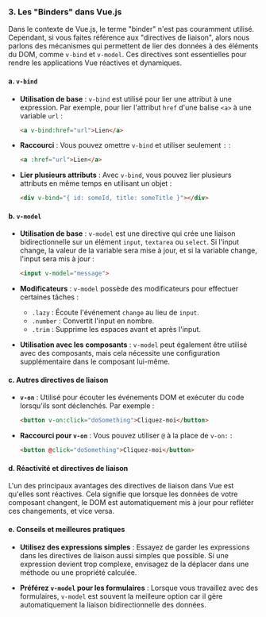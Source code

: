 ### 3. Les "Binders" dans Vue.js

Dans le contexte de Vue.js, le terme "binder" n'est pas couramment utilisé. Cependant, si vous faites référence aux "directives de liaison", alors nous parlons des mécanismes qui permettent de lier des données à des éléments du DOM, comme `v-bind` et `v-model`. Ces directives sont essentielles pour rendre les applications Vue réactives et dynamiques.

#### a. `v-bind`

- **Utilisation de base** : `v-bind` est utilisé pour lier une attribut à une expression. Par exemple, pour lier l'attribut `href` d'une balise `<a>` à une variable `url` :
  ```html
  <a v-bind:href="url">Lien</a>
  ```

- **Raccourci** : Vous pouvez omettre `v-bind` et utiliser seulement `:` :
  ```html
  <a :href="url">Lien</a>
  ```

- **Lier plusieurs attributs** : Avec `v-bind`, vous pouvez lier plusieurs attributs en même temps en utilisant un objet :
  ```html
  <div v-bind="{ id: someId, title: someTitle }"></div>
  ```

#### b. `v-model`

- **Utilisation de base** : `v-model` est une directive qui crée une liaison bidirectionnelle sur un élément `input`, `textarea` ou `select`. Si l'input change, la valeur de la variable sera mise à jour, et si la variable change, l'input sera mis à jour :
  ```html
  <input v-model="message">
  ```

- **Modificateurs** : `v-model` possède des modificateurs pour effectuer certaines tâches :
  - `.lazy` : Écoute l'événement `change` au lieu de `input`.
  - `.number` : Convertit l'input en nombre.
  - `.trim` : Supprime les espaces avant et après l'input.

- **Utilisation avec les composants** : `v-model` peut également être utilisé avec des composants, mais cela nécessite une configuration supplémentaire dans le composant lui-même.

#### c. Autres directives de liaison

- **`v-on`** : Utilisé pour écouter les événements DOM et exécuter du code lorsqu'ils sont déclenchés. Par exemple :
  ```html
  <button v-on:click="doSomething">Cliquez-moi</button>
  ```

- **Raccourci pour `v-on`** : Vous pouvez utiliser `@` à la place de `v-on:` :
  ```html
  <button @click="doSomething">Cliquez-moi</button>
  ```

#### d. Réactivité et directives de liaison

L'un des principaux avantages des directives de liaison dans Vue est qu'elles sont réactives. Cela signifie que lorsque les données de votre composant changent, le DOM est automatiquement mis à jour pour refléter ces changements, et vice versa.

#### e. Conseils et meilleures pratiques

- **Utilisez des expressions simples** : Essayez de garder les expressions dans les directives de liaison aussi simples que possible. Si une expression devient trop complexe, envisagez de la déplacer dans une méthode ou une propriété calculée.

- **Préférez `v-model` pour les formulaires** : Lorsque vous travaillez avec des formulaires, `v-model` est souvent la meilleure option car il gère automatiquement la liaison bidirectionnelle des données.